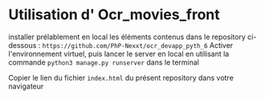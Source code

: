 # Utilisation d' Ocr_movies_front

installer prélablement en local les éléments contenus dans le repository ci-dessous :
`https://github.com/PhP-Nexxt/ocr_devapp_pyth_6`
Activer l'environnement virtuel, puis lancer le server en local en utilisant la commande 
`python3 manage.py runserver` dans le terminal


Copier le lien du fichier `index.html` du présent repository dans votre navigateur





